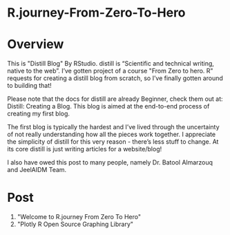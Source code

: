 # R.journey-From-Zero-To-Hero

# Overview

This is  "Distill Blog" By RStudio.
distill is “Scientific and technical writing, native to the web”. I’ve gotten project of a course "From Zero to hero. R" requests for creating a distill blog from scratch, so I’ve finally gotten around to building that!

Please note that the docs for distill are already Beginner, check them out at: Distill: Creating a Blog. This blog is aimed at the end-to-end process of creating my first blog.

The first blog is typically the hardest and I’ve lived through the uncertainty of not really understanding how all the pieces work together. I appreciate the simplicity of distill for this very reason - there’s less stuff to change. At its core distill is just writing articles for a website/blog!

I also have owed this post to many people, namely Dr. Batool Almarzouq and JeelAIDM Team.

# Post
1. "Welcome to R.journey From Zero To Hero"
2. "Plotly R Open Source Graphing Library"
